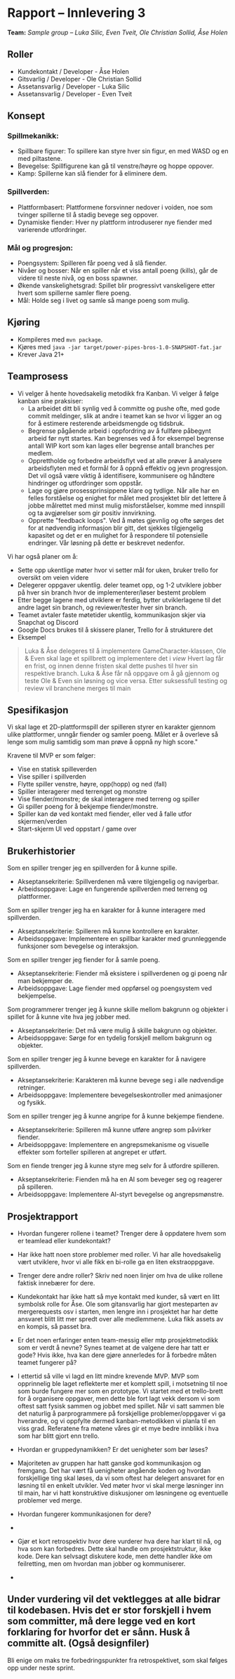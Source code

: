 # Rapport – Innlevering 3
**Team:** *Sample group* – *Luka Silic, Even Tveit, Ole Christian Sollid, Åse Holen*

## Roller
- Kundekontakt / Developer - Åse Holen
- Gitsvarlig / Developer - Ole Christian Sollid
- Assetansvarlig / Developer - Luka Silic
- Assetansvarlig / Developer - Even Tveit

## Konsept

### Spillmekanikk:
- Spillbare figurer: To spillere kan styre hver sin figur, en med WASD og en med piltastene.
- Bevegelse: Spillfigurene kan gå til venstre/høyre og hoppe oppover.
- Kamp: Spillerne kan slå fiender for å eliminere dem.

### Spillverden:
- Plattformbasert: Plattformene forsvinner nedover i voiden, noe som tvinger spillerne til å stadig bevege seg oppover.
- Dynamiske fiender: Hver ny plattform introduserer nye fiender med varierende utfordringer.

### Mål og progresjon:
- Poengsystem: Spilleren får poeng ved å slå fiender.
- Nivåer og bosser: Når en spiller når et viss antall poeng (kills), går de videre til neste nivå, og en boss spawner.
- Økende vanskelighetsgrad: Spillet blir progressivt vanskeligere etter hvert som spillerne samler flere poeng.
- Mål: Holde seg i livet og samle så mange poeng som mulig.

## Kjøring
* Kompileres med `mvn package`.
* Kjøres med `java -jar target/power-pipes-bros-1.0-SNAPSHOT-fat.jar`
* Krever Java 21+

## Teamprosess

- Vi velger å hente hovedsakelig metodikk fra Kanban.
    Vi velger å følge kanban sine praksiser:
    * La arbeidet ditt bli synlig ved å committe og pushe ofte, med gode commit meldinger, slik at andre i teamet kan se hvor vi ligger an og for å estimere resterende arbeidsmengde og tidsbruk. 
    * Begrense pågående arbeid i oppfordring av å fullføre påbegynt arbeid før nytt startes. Kan begrenses ved å for eksempel begrense antall WIP kort som kan lages eller begrense antall branches per medlem.   
    * Opprettholde og forbedre arbeidsflyt ved at alle prøver å analysere arbeidsflyten med et formål for å oppnå effektiv og jevn progressjon. Det vil også være viktig å identifisere, kommunisere og håndtere hindringer og utfordringer som oppstår.
    * Lage og gjøre prosessprinsippene klare og tydlige. Når alle har en felles forståelse og enighet for målet med prosjektet blir det lettere å jobbe målrettet med minst mulig misforståelser, komme med innspill og ta avgjørelser som gir positiv innvirkning. 
    * Opprette "feedback loops". Ved å møtes gjevnlig og ofte sørges det for at nødvendig informasjon blir gitt, det sjekkes tilgjengelig kapasitet og det er en mulighet for å respondere til potensielle endringer. Vår løsning på dette er beskrevet nedenfor. 

Vi har også planer om å:
- Sette opp ukentlige møter hvor vi setter mål for uken, bruker trello for oversikt om veien videre
- Delegerer oppgaver ukentlig. deler teamet opp, og 1-2 utviklere jobber på hver sin branch hvor de implementerer/løser bestemt problem
- Etter begge lagene med utviklere er ferdig, bytter utviklerlagene til det andre laget sin branch, og reviewer/tester hver sin branch.
- Teamet avtaler faste møtetider ukentlig, kommunikasjon skjer via Snapchat og Discord
- Google Docs brukes til å skissere planer, Trello for å strukturere det
- Eksempel
> Luka & Åse delegeres til å implementere GameCharacter-klassen, Ole & Even skal lage et spillbrett og implementere det i *view*
> Hvert lag får en frist, og innen denne fristen skal dette pushes til hver sin respektive branch.
> Luka & Åse får nå oppgave om å gå gjennom og teste Ole & Even sin løsning og vice versa. 
> Etter suksessfull testing og review vil branchene merges til main

## Spesifikasjon
Vi skal lage et 2D-plattformspill der spilleren styrer en karakter gjennom ulike plattformer, 
unngår fiender og samler poeng. Målet er å overleve så lenge som mulig samtidig som man prøve å oppnå ny high score." 
 
Kravene til MVP er som følger:
* Vise en statisk spilleverden
* Vise spiller i spillverden
* Flytte spiller venstre, høyre, opp(hopp) og ned (fall)
* Spiller interagerer med terrenget og monstre
* Vise fiender/monstre; de skal interagere med terreng og spiller
* Gi spiller poeng for å bekjempe fiender/monstre.
* Spiller kan dø ved kontakt med fiender, eller ved å falle utfor skjermen/verden
* Start-skjerm UI ved oppstart / game over
 
## Brukerhistorier
Som en spiller trenger jeg en spillverden for å kunne spille.
- Akseptansekriterie: Spillverdenen må være tilgjengelig og navigerbar.
- Arbeidsoppgave: Lage en fungerende spillverden med terreng og plattformer.

Som en spiller trenger jeg ha en karakter for å kunne interagere med spillverden.
- Akseptansekriterie: Spilleren må kunne kontrollere en karakter.
- Arbeidsoppgave: Implementere en spillbar karakter med grunnleggende funksjoner som bevegelse og interaksjon.
 
Som en spiller trenger jeg fiender for å samle poeng.
- Akseptansekriterie: Fiender må eksistere i spillverdenen og gi poeng når man bekjemper de.
- Arbeidsoppgave: Lage fiender med oppførsel og poengsystem ved bekjempelse.

Som programmerer trenger jeg å kunne skille mellom bakgrunn og objekter i spillet for å kunne vite hva jeg jobber med.
- Akseptansekriterie: Det må være mulig å skille bakgrunn og objekter.
- Arbeidsoppgave: Sørge for en tydelig forskjell mellom bakgrunn og objekter.
 
Som en spiller trenger jeg å kunne bevege en karakter for å navigere spillverden.
- Akseptansekriterie: Karakteren må kunne bevege seg i alle nødvendige retninger.
- Arbeidsoppgave: Implementere bevegelseskontroller med animasjoner og fysikk.
 
Som en spiller trenger jeg å kunne angripe for å kunne bekjempe fiendene.
- Akseptansekriterie: Spilleren må kunne utføre angrep som påvirker fiender.
- Arbeidsoppgave: Implementere en angrepsmekanisme og visuelle effekter som forteller spilleren at angrepet er utført.
 
Som en fiende trenger jeg å kunne styre meg selv for å utfordre spilleren.
- Akseptansekriterie: Fienden må ha en AI som beveger seg og reagerer på spilleren.
- Arbeidsoppgave: Implementere AI-styrt bevegelse og angrepsmønstre.


## Prosjektrapport
* Hvordan fungerer rollene i teamet? Trenger dere å oppdatere hvem som er teamlead eller kundekontakt?
- Har ikke hatt noen store problemer med roller. Vi har alle hovedsakelig vært utviklere, hvor vi alle fikk en bi-rolle ga en liten ekstraoppgave.  

* Trenger dere andre roller? Skriv ned noen linjer om hva de ulike rollene faktisk innebærer for dere.
- Kundekontakt har ikke hatt så mye kontakt med kunder, så vært en litt symbolsk rolle for Åse. Ole som gitansvarlig har gjort mesteparten av mergerequests osv i starten, men lengre inn i prosjektet har har dette ansvaret blitt litt mer spredt over alle medlemmene. Luka fikk assets av en kompis, så passet bra. 

* Er det noen erfaringer enten team-messig eller mtp prosjektmetodikk som er verdt å nevne? Synes teamet at de valgene dere har tatt er gode? Hvis ikke, hva kan dere gjøre annerledes for å forbedre måten teamet fungerer på?
- I ettertid så ville vi lagd en litt mindre krevende MVP. MVP som opprinnelig ble laget reflekterte mer et komplett spill, i motsetning til noe som burde fungere mer som en prototype. Vi startet med et trello-brett for å organisere oppgaver, men dette ble fort lagt vekk dersom vi som oftest satt fysisk sammen og jobbet med spillet. Når vi satt sammen ble det naturlig å parprogrammere på forskjellige problemer/oppgaver vi ga hverandre, og vi oppfylte dermed kanban-metodikken vi planla til en viss grad. Referatene fra møtene våres gir et mye bedre innblikk i hva som har blitt gjort enn trello.

* Hvordan er gruppedynamikken? Er det uenigheter som bør løses?
- Majoriteten av gruppen har hatt ganske god kommunikasjon og fremgang. Det har vært få uenigheter angående koden og hvordan forskjellige ting skal løses, da vi som oftest har delegert ansvaret for en løsning til en enkelt utvikler. Ved møter hvor vi skal merge løsninger inn til main, har vi hatt konstruktive diskusjoner om løsningene og eventuelle problemer ved merge.

* Hvordan fungerer kommunikasjonen for dere?
- 

* Gjør et kort retrospektiv hvor dere vurderer hva dere har klart til nå, og hva som kan forbedres. Dette skal handle om prosjektstruktur, ikke kode. Dere kan selvsagt diskutere kode, men dette handler ikke om feilretting, men om hvordan man jobber og kommuniserer.
- 

Under vurdering vil det vektlegges at alle bidrar til kodebasen. Hvis det er stor forskjell i hvem som committer, må dere legge ved en kort forklaring for hvorfor det er sånn. Husk å committe alt. (Også designfiler)
- 

Bli enige om maks tre forbedringspunkter fra retrospektivet, som skal følges opp under neste sprint.
